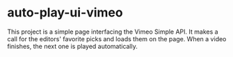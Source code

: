 # auto-play-ui-vimeo

This project is a simple page interfacing the Vimeo Simple API.  It makes a call for the editors' favorite picks and loads them on the page. When a video finishes, the next one is played automatically.


